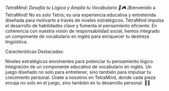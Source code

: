 *TetraMind: Desafía tu Lógica y Amplía tu Vocabulario 🧠🎮*
¡Bienvenido a TetraMind! No es solo Tetris; es una experiencia educativa y entretenida diseñada para motivarte a través de niveles estratégicos. TetraMind impulsa el desarrollo de habilidades clave y fomenta el pensamiento eficiente. En coherencia con nuestra visión de responsabilidad social, hemos integrado un componente de vocabulario en inglés para enriquecer tu destreza lingüística.

Características Destacadas:

Niveles estratégicos envolventes para potenciar tu pensamiento lógico.
Integración de un componente educativo de vocabulario en inglés.
Un juego diseñado no solo para entretener, sino también para impulsar tu crecimiento personal.
Únete a nosotros en TetraMind, donde cada pieza encaja no solo en el juego, sino también en tu desarrollo personal. 🚀✨
